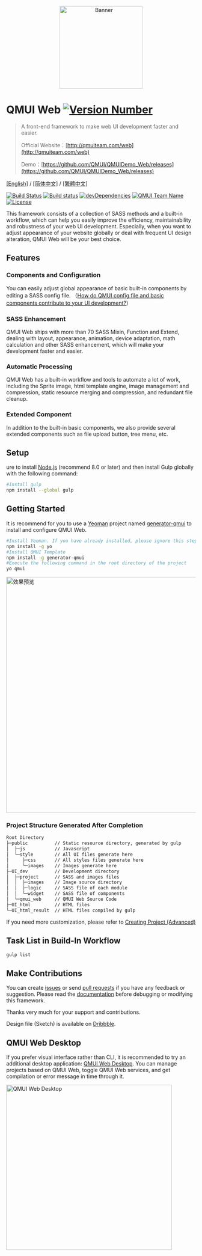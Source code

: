 <p align="center">
  <img src="https://raw.githubusercontent.com/QMUI/QMUIDemo_Web/master/public/style/images/independent/BannerForGithub_2x.png" width="220" alt="Banner" />
</p>

# QMUI Web [![Version Number](https://img.shields.io/npm/v/generator-qmui.svg?style=flat)](https://github.com/Tencent/QMUI_Web/ "Version Number")
> A front-end framework to make web UI development faster and easier.
>
> Official Website：[http://qmuiteam.com/web](http://qmuiteam.com/web)
>
> Demo：[https://github.com/QMUI/QMUIDemo_Web/releases](https://github.com/QMUI/QMUIDemo_Web/releases)

[[English]](https://github.com/Tencent/QMUI_Web/tree/master/docs-translations/en-US/README.md) / [[简体中文]](https://github.com/Tencent/QMUI_Web/blob/master/README.md) / [[繁體中文]](//github.com/Tencent/QMUI_Web/tree/master/docs-translations/zh-TW/README.md)

[![Build Status](https://travis-ci.org/Tencent/QMUI_Web.svg?branch=master)](https://travis-ci.org/Tencent/QMUI_Web "Build Status")
[![Build status](https://ci.appveyor.com/api/projects/status/1h6de3rq6x45nnse?svg=true
)](https://ci.appveyor.com/project/kayo5994/qmui-web)
[![devDependencies](https://img.shields.io/david/dev/Tencent/QMUI_Web.svg?style=flat)](https://ci.appveyor.com/project/Tencent/QMUI_Web "devDependencies")
[![QMUI Team Name](https://img.shields.io/badge/Team-QMUI-brightgreen.svg?style=flat)](https://github.com/QMUI "QMUI Team")
[![License](https://img.shields.io/badge/license-MIT-blue.svg?style=flat)](http://opensource.org/licenses/MIT "Feel free to contribute.")

This framework consists of a collection of SASS methods and a built-in workflow, which can help you easily improve the efficiency, maintainability and robustness of your web UI development. Especially, when you want to adjust appearance of your website globally or deal with frequent UI design alteration, QMUI Web will be your best choice.

## Features

### Components and Configuration
You can easily adjust global appearance of basic built-in components by editing a SASS config file. （[How do QMUI config file and basic components contribute to your UI development?](https://github.com/Tencent/QMUI_Web/wiki/Q&A#qmui-sass-%E9%85%8D%E7%BD%AE%E8%A1%A8%E5%92%8C%E5%85%AC%E5%85%B1%E7%BB%84%E4%BB%B6%E5%A6%82%E4%BD%95%E5%B8%AE%E5%BF%99%E5%BC%80%E5%8F%91%E8%80%85%E5%BF%AB%E9%80%9F%E6%90%AD%E5%BB%BA%E9%A1%B9%E7%9B%AE%E5%9F%BA%E7%A1%80-ui)）

### SASS Enhancement
QMUI Web ships with more than 70 SASS Mixin, Function and Extend, dealing with layout, appearance, animation, device adaptation, math calculation and other SASS enhancement, which will make your development faster and easier.
### Automatic Processing
QMUI Web has a built-in workflow and tools to automate a lot of work, including the Sprite image, html template engine, image management and compression, static resource merging and compression, and redundant file cleanup.

### Extended Component
In addition to the built-in basic components, we also provide several extended components such as file upload button, tree menu, etc.

## Setup
ure to install [Node.js](https://nodejs.org/) (recommend 8.0 or later) and then install Gulp globally with the following command:

```bash
#Install gulp
npm install --global gulp
```
## Getting Started
It is recommend for you to use a [Yeoman](http://yeoman.io/) project named [generator-qmui](https://github.com/QMUI/generator-qmui) to install and configure QMUI Web.

```bash
#Install Yeoman. If you have already installed, please ignore this step.
npm install -g yo
#Install QMUI Template
npm install -g generator-qmui
#Execute the following command in the root directory of the project
yo qmui
```
<img src="https://raw.githubusercontent.com/QMUI/qmuidemo_web/master/public/style/images/independent/Generator.gif" width="628" alt="效果预览" />

### Project Structure Generated After Completion
```bash
Root Directory
├─public          // Static resource directory, generated by gulp
│  ├─js           // Javascript
│  └─style        // All UI files generate here
│     ├─css       // All styles files generate here
│     └─images    // Images generate here
├─UI_dev          // Development directory
│  ├─project      // SASS and images files
│  │  ├─images    // Image source directory
│  │  ├─logic     // SASS file of each module
│  │  └─widget    // SASS file of components
│  └─qmui_web     // QMUI Web Source Code
├─UI_html         // HTML files
└─UI_html_result  // HTML files compiled by gulp
```

If you need more customization, please refer to [Creating Project (Advanced)](http://qmuiteam.com/web/page/start.html#qui_createProject)

## Task List in Build-In Workflow

```bash
gulp list
```

## Make Contributions
You can create [issues](https://github.com/Tencent/QMUI_Web/issues) or send [pull requests](https://github.com/Tencent/QMUI_Web/pulls) if you have any feedback or suggestion.
Please read the [documentation](http://qmuiteam.com/web/page/start.html#qui_frameworkImprove) before debugging or modifying this framework.

Thanks very much for your support and contributions.

Design file (Sketch) is available on [Dribbble](https://dribbble.com/shots/2895907-QMUI-Logo).

## QMUI Web Desktop

If you prefer visual interface rather than CLI, it is recommended to try an additional desktop application: [QMUI Web Desktop](https://github.com/Tencent/QMUI_Web_desktop). You can manage projects based on QMUI Web, toggle QMUI Web services, and get compilation or error message in time through it.

<img src="https://raw.githubusercontent.com/QMUI/QMUIDemo_Web/master/public/style/images/independent/App_2x.png" width="440" alt="QMUI Web Desktop" />
